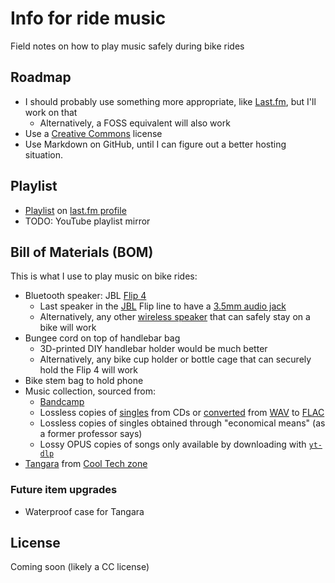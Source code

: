 # Info for ride music
Field notes on how to play music safely during bike rides

## Roadmap
* I should probably use something more appropriate, like [Last&period;fm](https://en.wikipedia.org/wiki/Last.fm), but I'll work on that
    * Alternatively, a FOSS equivalent will also work
* Use a [Creative Commons](https://en.wikipedia.org/wiki/Creative_Commons) license
* Use Markdown on GitHub, until I can figure out a better hosting situation.

## Playlist
* [Playlist](https://www.last.fm/user/TaiB2C/playlists/13228521) on [last&period;fm profile](https://www.last.fm/user/TaiB2C)
* TODO: YouTube playlist mirror

## Bill of Materials (BOM)
This is what I use to play music on bike rides:

* Bluetooth speaker: JBL [Flip 4](https://www.jbl.com/refurbished-speakers/JBL+Flip+4.html)
    * Last speaker in the [JBL](https://en.wikipedia.org/wiki/JBL) Flip line to have a [3.5mm audio jack](https://en.wikipedia.org/wiki/Phone_connector_(audio))
    * Alternatively, any other [wireless speaker](https://en.wikipedia.org/wiki/Wireless_speaker) that can safely stay on a bike will work
* Bungee cord on top of handlebar bag
    * 3D-printed DIY handlebar holder would be much better
    * Alternatively, any bike cup holder or bottle cage that can securely hold the Flip 4 will work
* Bike stem bag to hold phone
* Music collection, sourced from:
    * [Bandcamp](https://en.wikipedia.org/wiki/Bandcamp)
    * Lossless copies of [singles](https://en.wikipedia.org/wiki/Single_(music)) from CDs or [converted](https://unix.stackexchange.com/questions/85455/convert-wav-music-library-to-flac-on-command-line-and-achieve-best-quality) from [WAV](https://en.wikipedia.org/wiki/WAV) to [FLAC](https://en.wikipedia.org/wiki/FLAC)
    * Lossless copies of singles obtained through "economical means" (as a former professor says)
    * Lossy OPUS copies of songs only available by downloading with [`yt-dlp`](https://en.wikipedia.org/wiki/Youtube-dl)
* [Tangara](https://cooltech.zone/tangara/) from [Cool Tech zone](https://cooltech.zone/)

### Future item upgrades
* Waterproof case for Tangara

## License
Coming soon (likely a CC license)

